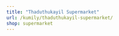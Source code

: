 ```yaml
---
title: "Thaduthukayil Supermarket"
url: /kumily/thaduthukayil-supermarket/
shop: supermarket
---
```

